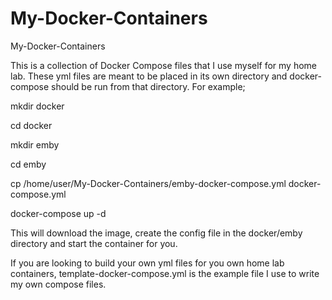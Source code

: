 # My-Docker-Containers
My-Docker-Containers

This is a collection of Docker Compose files that I use myself for my home lab. These yml files are meant to be placed in its own directory and docker-compose should be run from that directory. For example;

mkdir docker

cd docker

mkdir emby

cd emby

cp /home/user/My-Docker-Containers/emby-docker-compose.yml docker-compose.yml 

docker-compose up -d

This will download the image, create the config file in the docker/emby directory and start the container for you.

If you are looking to build your own yml files for you own home lab containers, template-docker-compose.yml is the example file I use to write my own compose files.
